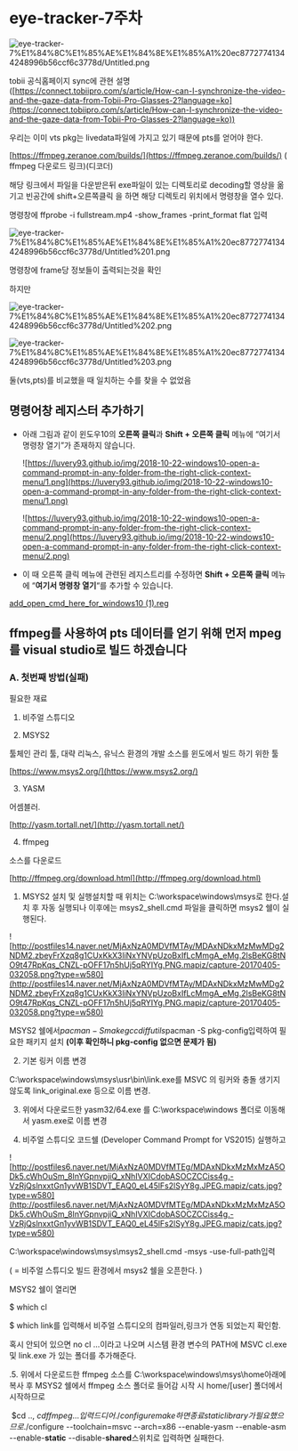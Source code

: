 # eye-tracker-7주차

![eye-tracker-7%E1%84%8C%E1%85%AE%E1%84%8E%E1%85%A1%20ec87727741344248996b56ccf6c3778d/Untitled.png](eye-tracker-7%E1%84%8C%E1%85%AE%E1%84%8E%E1%85%A1%20ec87727741344248996b56ccf6c3778d/Untitled.png)

tobii 공식홈페이지 sync에 관현 설명 ([https://connect.tobiipro.com/s/article/How-can-I-synchronize-the-video-and-the-gaze-data-from-Tobii-Pro-Glasses-2?language=ko](https://connect.tobiipro.com/s/article/How-can-I-synchronize-the-video-and-the-gaze-data-from-Tobii-Pro-Glasses-2?language=ko))

우리는 이미 vts pkg는 livedata파일에 가지고 있기 때문에 pts를 얻어야 한다. 

[https://ffmpeg.zeranoe.com/builds/](https://ffmpeg.zeranoe.com/builds/) ( ffmpeg 다운로드 링크)(디코더)

해당 링크에서 파일을 다운받은뒤 exe파일이 있는 디렉토리로 decoding할 영상을 옮기고 빈공간에 shift+오른쪽클릭 을 하면 해당 디렉토리 위치에서 명령창을 열수 있다. 

 

명령창에 ffprobe -i fullstream.mp4 -show_frames -print_format flat 입력 

 

![eye-tracker-7%E1%84%8C%E1%85%AE%E1%84%8E%E1%85%A1%20ec87727741344248996b56ccf6c3778d/Untitled%201.png](eye-tracker-7%E1%84%8C%E1%85%AE%E1%84%8E%E1%85%A1%20ec87727741344248996b56ccf6c3778d/Untitled%201.png)

명령창에 frame당 정보들이 출력되는것을 확인 

 

하지만

![eye-tracker-7%E1%84%8C%E1%85%AE%E1%84%8E%E1%85%A1%20ec87727741344248996b56ccf6c3778d/Untitled%202.png](eye-tracker-7%E1%84%8C%E1%85%AE%E1%84%8E%E1%85%A1%20ec87727741344248996b56ccf6c3778d/Untitled%202.png)

![eye-tracker-7%E1%84%8C%E1%85%AE%E1%84%8E%E1%85%A1%20ec87727741344248996b56ccf6c3778d/Untitled%203.png](eye-tracker-7%E1%84%8C%E1%85%AE%E1%84%8E%E1%85%A1%20ec87727741344248996b56ccf6c3778d/Untitled%203.png)

둘(vts,pts)를 비교했을 때 일치하는 수를 찾을 수 없었음 

## 명령어창 레지스터 추가하기

- 아래 그림과 같이 윈도우10의 **오른쪽 클릭**과 **Shift + 오른쪽 클릭** 메뉴에 “여기서 명령창 열기”가 존재하지 않습니다.
    
    ![https://luvery93.github.io/img/2018-10-22-windows10-open-a-command-prompt-in-any-folder-from-the-right-click-context-menu/1.png](https://luvery93.github.io/img/2018-10-22-windows10-open-a-command-prompt-in-any-folder-from-the-right-click-context-menu/1.png)
    
    ![https://luvery93.github.io/img/2018-10-22-windows10-open-a-command-prompt-in-any-folder-from-the-right-click-context-menu/2.png](https://luvery93.github.io/img/2018-10-22-windows10-open-a-command-prompt-in-any-folder-from-the-right-click-context-menu/2.png)
    
- 이 때 오른쪽 클릭 메뉴에 관련된 레지스트리를 수정하면 **Shift + 오른쪽 클릭** 메뉴에 “**여기서 명령창 열기**“를 추가할 수 있습니다.

[add_open_cmd_here_for_windows10 (1).reg](eye-tracker-7%E1%84%8C%E1%85%AE%E1%84%8E%E1%85%A1%20ec87727741344248996b56ccf6c3778d/add_open_cmd_here_for_windows10_(1).reg)

## ffmpeg를 사용하여 pts 데이터를 얻기 위해 먼저 mpeg를 visual studio로 빌드 하겠습니다

### A. 첫번째 방법(실패)

필요한 재료

1. 비주얼 스튜디오

2. MSYS2

툴체인 관리 툴, 대략 리눅스, 유닉스 환경의 개발 소스를 윈도에서 빌드 하기 위한 툴

[https://www.msys2.org/](https://www.msys2.org/)

3. YASM

어셈블러.

[http://yasm.tortall.net/](http://yasm.tortall.net/)

4. ffmpeg

소스를 다운로드

[http://ffmpeg.org/download.html](http://ffmpeg.org/download.html)

1. MSYS2 설치 및 실행설치할 때 위치는 C:\workspace\windows\msys로 한다.설치 후 자동 실행되나 이후에는 msys2_shell.cmd 파일을 클릭하면 msys2 쉘이 실행된다.

![http://postfiles14.naver.net/MjAxNzA0MDVfMTAy/MDAxNDkxMzMwMDg2NDM2.zbeyFrXzq8g1CUxKkX3liNxYNVpUzoBxIfLcMmgA_eMg.2lsBeKG8tNO9t47RpKqs_CNZL-pOFF17n5hUj5qRYIYg.PNG.mapiz/capture-20170405-032058.png?type=w580](http://postfiles14.naver.net/MjAxNzA0MDVfMTAy/MDAxNDkxMzMwMDg2NDM2.zbeyFrXzq8g1CUxKkX3liNxYNVpUzoBxIfLcMmgA_eMg.2lsBeKG8tNO9t47RpKqs_CNZL-pOFF17n5hUj5qRYIYg.PNG.mapiz/capture-20170405-032058.png?type=w580)

MSYS2 쉘에서$pacman -S make gcc diffutils$pacman -S pkg-config입력하여 필요한 패키지 설치 **(이후 확인하니 pkg-config 없으면 문제가 됨)**

2. 기본 링커 이름 변경

C:\workspace\windows\msys\usr\bin\link.exe를 MSVC 의 링커와 충돌 생기지 않도록 link_original.exe 등으로 이름 변경.

3. 위에서 다운로드한 yasm32/64.exe 를 C:\workspace\windows 폴더로 이동해서 yasm.exe로 이름 변경

4. 비주얼 스튜디오 코드쉘 (Developer Command Prompt for VS2015) 실행하고

![http://postfiles6.naver.net/MjAxNzA0MDVfMTEg/MDAxNDkxMzMxMzA5ODk5.cWhOuSm_8lnYGpnvpjiQ_xNhIVXICdobASOCZCCiss4g.-VzRjQslnxxtGn1yvWB1SDVT_EAQ0_eL45lFs2lSyY8g.JPEG.mapiz/cats.jpg?type=w580](http://postfiles6.naver.net/MjAxNzA0MDVfMTEg/MDAxNDkxMzMxMzA5ODk5.cWhOuSm_8lnYGpnvpjiQ_xNhIVXICdobASOCZCCiss4g.-VzRjQslnxxtGn1yvWB1SDVT_EAQ0_eL45lFs2lSyY8g.JPEG.mapiz/cats.jpg?type=w580)

C:\workspace\windows\msys\msys2_shell.cmd -msys -use-full-path입력 

( = 비주얼 스튜디오 빌드 환경에서 msys2 쉘을 오픈한다. )

MSYS2 쉘이 열리면

$ which cl

$ which link를 입력해서 비주얼 스튜디오의 컴파일러,링크가 연동 되었는지 확인함.

혹시 안되어 있으면 no cl ...이라고 나오며 시스템 환경 변수의 PATH에 MSVC cl.exe 및 link.exe 가 있는 폴더를 추가해준다.

.5. 위에서 다운로드한 ffmpeg 소스를 C:\workspace\windows\msys\home아래에 복사 후 MSYS2 쉘에서 ffmpeg 소스 폴더로 들어감 시작 시 home/[user] 폴더에서 시작하므로

 $cd .., $cd ffmpeg... 입력드디어 ./configure make 하면 종료static library 가 필요했으므로$./configure --toolchain=msvc --arch=x86 --enable-yasm --enable-asm --enable-**static** --disable-**shared**스위치로 입력하면 실패한다.